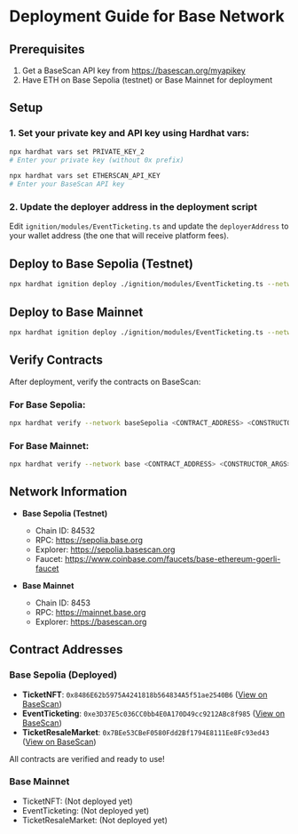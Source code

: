 # Deployment Guide for Base Network

## Prerequisites

1. Get a BaseScan API key from https://basescan.org/myapikey
2. Have ETH on Base Sepolia (testnet) or Base Mainnet for deployment

## Setup

### 1. Set your private key and API key using Hardhat vars:

```bash
npx hardhat vars set PRIVATE_KEY_2
# Enter your private key (without 0x prefix)

npx hardhat vars set ETHERSCAN_API_KEY
# Enter your BaseScan API key
```

### 2. Update the deployer address in the deployment script

Edit `ignition/modules/EventTicketing.ts` and update the `deployerAddress` to your wallet address (the one that will receive platform fees).

## Deploy to Base Sepolia (Testnet)

```bash
npx hardhat ignition deploy ./ignition/modules/EventTicketing.ts --network baseSepolia
```

## Deploy to Base Mainnet

```bash
npx hardhat ignition deploy ./ignition/modules/EventTicketing.ts --network base
```

## Verify Contracts

After deployment, verify the contracts on BaseScan:

### For Base Sepolia:
```bash
npx hardhat verify --network baseSepolia <CONTRACT_ADDRESS> <CONSTRUCTOR_ARGS>
```

### For Base Mainnet:
```bash
npx hardhat verify --network base <CONTRACT_ADDRESS> <CONSTRUCTOR_ARGS>
```

## Network Information

- **Base Sepolia (Testnet)**
  - Chain ID: 84532
  - RPC: https://sepolia.base.org
  - Explorer: https://sepolia.basescan.org
  - Faucet: https://www.coinbase.com/faucets/base-ethereum-goerli-faucet

- **Base Mainnet**
  - Chain ID: 8453
  - RPC: https://mainnet.base.org
  - Explorer: https://basescan.org

## Contract Addresses

### Base Sepolia (Deployed)
- **TicketNFT**: `0x8486E62b5975A4241818b564834A5f51ae2540B6` ([View on BaseScan](https://sepolia.basescan.org/address/0x8486E62b5975A4241818b564834A5f51ae2540B6#code))
- **EventTicketing**: `0xe3D37E5c036CC0bb4E0A170D49cc9212ABc8f985` ([View on BaseScan](https://sepolia.basescan.org/address/0xe3D37E5c036CC0bb4E0A170D49cc9212ABc8f985#code))
- **TicketResaleMarket**: `0x7BEe53CBeF0580Fdd2Bf1794E8111Ee8Fc93ed43` ([View on BaseScan](https://sepolia.basescan.org/address/0x7BEe53CBeF0580Fdd2Bf1794E8111Ee8Fc93ed43#code))

All contracts are verified and ready to use!

### Base Mainnet
- TicketNFT: (Not deployed yet)
- EventTicketing: (Not deployed yet)
- TicketResaleMarket: (Not deployed yet)
